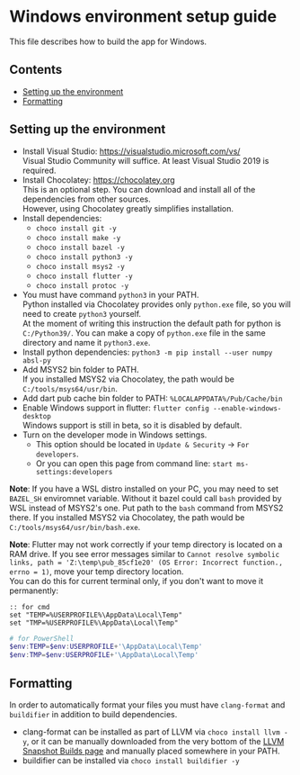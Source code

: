 # Windows environment setup guide

This file describes how to build the app for Windows.

## Contents

* [Setting up the environment](#setting-up-the-environment)
* [Formatting](#formatting)

## Setting up the environment

[comment]: # (Don't remove spaces at the end of lines, they force line breaks)

* Install Visual Studio: <https://visualstudio.microsoft.com/vs/>  
Visual Studio Community will suffice. At least Visual Studio 2019 is required.
* Install Chocolatey: <https://chocolatey.org>  
This is an optional step. You can download and install all of the dependencies from other sources.  
However, using Chocolatey greatly simplifies installation.
* Install dependencies:
  * `choco install git -y`
  * `choco install make -y`
  * `choco install bazel -y`
  * `choco install python3 -y`
  * `choco install msys2 -y`
  * `choco install flutter -y`
  * `choco install protoc -y`
* You must have command `python3` in your PATH.  
Python installed via Chocolatey provides only `python.exe` file, so you will need to create `python3` yourself.  
At the moment of writing this instruction the default path for python is `C:/Python39/`.
You can make a copy of `python.exe` file in the same directory and name it `python3.exe`.
* Install python dependencies: `python3 -m pip install --user numpy absl-py`
* Add MSYS2 bin folder to PATH.  
If you installed MSYS2 via Chocolatey, the path would be `C:/tools/msys64/usr/bin`.
* Add dart pub cache bin folder to PATH: `%LOCALAPPDATA%/Pub/Cache/bin`
* Enable Windows support in flutter: `flutter config --enable-windows-desktop`  
Windows support is still in beta, so it is disabled by default.
* Turn on the developer mode in Windows settings.
  * This option should be located in `Update & Security` → `For developers`.
  * Or you can open this page from command line: `start ms-settings:developers`

**Note**: If you have a WSL distro installed on your PC, you may need to set `BAZEL_SH` enviromnet variable.
Without it bazel could call `bash` provided by WSL instead of MSYS2's one.
Put path to the `bash` command from MSYS2 there.
If you installed MSYS2 via Chocolatey, the path would be `C:/tools/msys64/usr/bin/bash.exe`.

**Note**: Flutter may not work correctly if your temp directory is located on a RAM drive.
If you see error messages similar to
`Cannot resolve symbolic links, path = 'Z:\temp\pub_85cf1e20' (OS Error: Incorrect function., errno = 1)`,
move your temp directory location.  
You can do this for current terminal only, if you don't want to move it permanently:

```batch
:: for cmd
set "TEMP=%USERPROFILE%\AppData\Local\Temp"
set "TMP=%USERPROFILE%\AppData\Local\Temp"
```

```powershell
# for PowerShell
$env:TEMP=$env:USERPROFILE+'\AppData\Local\Temp'
$env:TMP=$env:USERPROFILE+'\AppData\Local\Temp'
```

## Formatting

[comment]: # (TODO add info about installing other tools)

In order to automatically format your files
you must have `clang-format` and `buildifier` in addition to build dependencies.

* clang-format can be installed as part of LLVM via `choco install llvm -y`,
or it can be manually downloaded from the very bottom
of the [LLVM Snapshot Builds page](https://llvm.org/builds/) and manually placed somewhere in your PATH.
* buildifier can be installed via `choco install buildifier -y`
